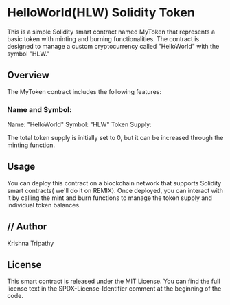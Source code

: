 # HelloWorld(HLW) Solidity Token
This is a simple Solidity smart contract named MyToken that represents a basic token with minting and burning functionalities. The contract is designed to manage a custom cryptocurrency called "HelloWorld" with the symbol "HLW."

## Overview
The MyToken contract includes the following features:

### Name and Symbol:

Name: "HelloWorld"
Symbol: "HLW"
Token Supply:

The total token supply is initially set to 0, but it can be increased through the minting function.

## Usage
You can deploy this contract on a blockchain network that supports Solidity smart contracts( we'll do it on REMIX). Once deployed, you can interact with it by calling the mint and burn functions to manage the token supply and individual token balances.

## // Author
Krishna Tripathy

## License
This smart contract is released under the MIT License. You can find the full license text in the SPDX-License-Identifier comment at the beginning of the code.

